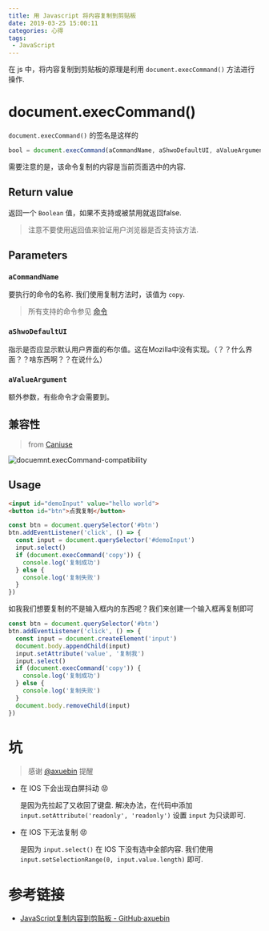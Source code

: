 ```yaml
---
title: 用 Javascript 将内容复制到剪贴板
date: 2019-03-25 15:00:11
categories: 心得
tags:
 - JavaScript
---
```


在 js 中，将内容复制到剪贴板的原理是利用 `document.execCommand()` 方法进行操作.

# document.execCommand()

`document.execCommand()` 的签名是这样的

``` js
bool = document.execCommand(aCommandName, aShwoDefaultUI, aValueArgument)
```

需要注意的是，该命令复制的内容是当前页面选中的内容.

<!-- more -->

## Return value

返回一个 `Boolean` 值，如果不支持或被禁用就返回false.

> 注意不要使用返回值来验证用户浏览器是否支持该方法.

## Parameters

### `aCommandName`

要执行的命令的名称. 我们使用复制方法时，该值为 `copy`.

> 所有支持的命令参见 [命令](https://developer.mozilla.org/en-US/docs/Web/API/Document/execCommand#Commands)

### `aShwoDefaultUI`

指示是否应显示默认用户界面的布尔值。这在Mozilla中没有实现。（？？什么界面？？啥东西啊？？在说什么）

### `aValueArgument`

额外参数，有些命令才会需要到。


## 兼容性

> from [Caniuse](https://caniuse.com/#feat=document-execcommand)

![docuemnt.execCommand-compatibility](//static.mutoe.com/2019/copy-content-to-clipboard-in-javascript/docuemnt.execCommand-compatibility.png)

## Usage

``` html
<input id="demoInput" value="hello world">
<button id="btn">点我复制</button>
```

``` js
const btn = document.querySelector('#btn')
btn.addEventListener('click', () => {
  const input = document.querySelector('#demoInput')
  input.select()
  if (document.execCommand('copy')) {
    console.log('复制成功')
  } else {
    console.log('复制失败')
  }
})
```

如我我们想要复制的不是输入框内的东西呢？我们来创建一个输入框再复制即可

``` js
const btn = document.querySelector('#btn')
btn.addEventListener('click', () => {
  const input = document.createElement('input')
  document.body.appendChild(input)
  input.setAttribute('value', '复制我')
  input.select()
  if (document.execCommand('copy')) {
    console.log('复制成功')
  } else {
    console.log('复制失败')
  }
  document.body.removeChild(input)
})
```

# 坑

> 感谢 [@axuebin](https://github.com/axuebin) 提醒

- 在 IOS 下会出现白屏抖动 😡

  是因为先拉起了又收回了键盘. 解决办法，在代码中添加 `input.setAttribute('readonly', 'readonly')` 设置 `input` 为只读即可.

- 在 IOS 下无法复制 😡

  是因为 `input.select()` 在 IOS 下没有选中全部内容. 我们使用 `input.setSelectionRange(0, input.value.length)` 即可.

# 参考链接

- [JavaScript复制内容到剪贴板 - GitHub·axuebin](https://github.com/axuebin/articles/issues/26)

